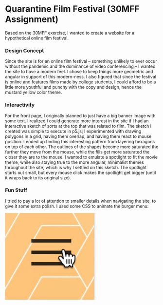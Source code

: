 # Quarantine Film Festival (30MFF Assignment)

Based on the 30MFF exercise, I wanted to create a website for a hypothetical online film festival.

### Design Concept
Since the site is for an online film festival – something unlikely to ever occur without the pandemic and the dominance of video conferencing – I wanted the site to have a modern feel. I chose to keep things more geometric and angular in support of this modern-ness. I also figured that since the festival is online and features films made by college students, I could afford to be a little more youthful and punchy with the copy and design, hence the mustard yellow color theme. 

### Interactivity
For the front page, I originally planned to just have a big banner image with some text. I realized I could generate more interest in the site if I had an interactive sketch of sorts at the top that was related to film. The sketch I created was simple to execute in p5.js; I experimented with drawing polygons in a grid, having them overlap, and having them react to mouse position. I ended up finding this interesting pattern from layering hexagons on top of each other. The outlines of the shapes become more saturated the further they move from the mouse, while the fills get more saturated the closer they are to the mouse. I wanted to emulate a spotlight to fit the movie theme, while also staying true to the more angular, minimalist themes throughout the site, which is why I settled on this sketch. The spotlight starts out small, but every mouse click makes the spotlight get bigger (until it wraps back to its original size).

### Fun Stuff
I tried to pay a lot of attention to smaller details when navigating the site, to give it some extra polish. I used some CSS to animate the burger menu:

<img src="media/burgersample.gif" width="300px"/>